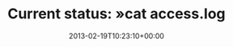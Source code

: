---
retweeted: false
source: <a href="http://termtter.org/" rel="nofollow">Termtter</a>
entities:
  hashtags: []
  symbols: []
  user_mentions: []
  urls: []
display_text_range:
- '0'
- '134'
favorite_count: '0'
id_str: '303811962008113152'
truncated: false
retweet_count: '0'
id: '303811962008113152'
created_at: Tue Feb 19 10:23:10 +0000 2013
favorited: false
full_text: 'Current status: »cat access.log|cut -d " " -f1 |sort -u|xargs -i dig -x
  {} +short &gt; ~/schauenwirmalwerseinendnsnichtimgriffhat.txt«'
lang: de
tags:
- pesos:twitter
date: '2013-02-19T10:23:10+00:00'
src: https://twitter.com/bascht/status/303811962008113152
original_url: https://twitter.com/bascht/status/303811962008113152
type: twitter_tweet
text: 'Current status: »cat access.log|cut -d " " -f1 |sort -u|xargs -i dig -x {}
  +short &gt; ~/schauenwirmalwerseinendnsnichtimgriffhat.txt«'
title: 'Current status: »cat access.log'

---